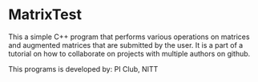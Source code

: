 # MatrixTest
This a simple C++ program that performs various operations on matrices and augmented matrices that are submitted by the user.
It is a part of a tutorial on how to collaborate on projects with multiple authors on github.

This programs is developed by:
PI Club,
NITT

